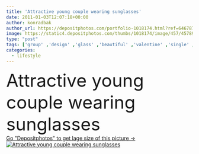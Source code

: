 ```yaml
---
title: 'Attractive young couple wearing sunglasses'
date: 2011-01-03T12:07:18+00:00
author: konradbak
author_url: https://depositphotos.com/portfolio-1018174.html?ref=64678756
image: https://static4.depositphotos.com/thumbs/1018174/image/457/4578965/api_thumb_450.jpg?forcejpeg=true
type: "post"
tags: ['group' ,'design' ,'glass' ,'beautiful' ,'valentine' ,'single' ,'holding' ,'person' ,'new' ,'elegance' ,'love' ,'party' ,'travel' ,'girl' ,'female' ,'young' ,'women' ,'beauty' ,'sun' ,'model' ,'happiness' ,'portrait' ,'girls' ,'mode' ,'blond' ,'man' ,'dark' ,'eyes' ,'3d' ,'fashion' ,'Men' ,'river' ,'bridge' ,'easter' ,'elements' ,'winter' ,'year' ,'pose' ,'pretty' ,'building' ,'city' ,'urban' ,'couple' ,'romantic' ,'evening' ,'glamour' ,'woman' ,'fingers' ,'lifestyle' ,'stand' ]
categories: 
  - lifestyle
---
```

<div aling="center">
            <font size="60"> Attractive young couple wearing sunglasses</font>   
</div>
<div>
    <a href='https://static4.depositphotos.com/thumbs/1018174/image/457/4578965/api_thumb_450.jpg?forcejpeg=true?ref=64678756' target=_blank > Go "Depositphotos" to get lage size of this picture ->
        <img href='https://static4.depositphotos.com/thumbs/1018174/image/457/4578965/api_thumb_450.jpg?forcejpeg=true?ref=64678756' src='https://static4.depositphotos.com/1018174/457/i/950/depositphotos_4578965-stock-photo-attractive-young-couple-wearing-sunglasses.jpg?forcejpeg=true' alt='Attractive young couple wearing sunglasses' >
    </a>
</div>
